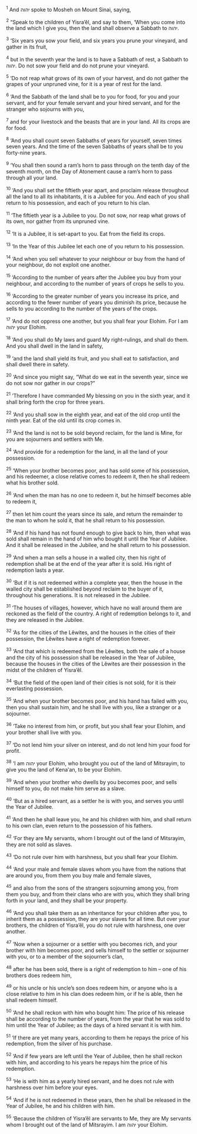 <sup>1</sup> And יהוה spoke to Mosheh on Mount Sinai, saying,

<sup>2</sup> “Speak to the children of Yisra’ĕl, and say to them, ‘When you come into the land which I give you, then the land shall observe a Sabbath to יהוה.

<sup>3</sup> ‘Six years you sow your field, and six years you prune your vineyard, and gather in its fruit,

<sup>4</sup> but in the seventh year the land is to have a Sabbath of rest, a Sabbath to יהוה. Do not sow your field and do not prune your vineyard.

<sup>5</sup> ‘Do not reap what grows of its own of your harvest, and do not gather the grapes of your unpruned vine, for it is a year of rest for the land.

<sup>6</sup> ‘And the Sabbath of the land shall be to you for food, for you and your servant, and for your female servant and your hired servant, and for the stranger who sojourns with you,

<sup>7</sup> and for your livestock and the beasts that are in your land. All its crops are for food.

<sup>8</sup> ‘And you shall count seven Sabbaths of years for yourself, seven times seven years. And the time of the seven Sabbaths of years shall be to you forty-nine years.

<sup>9</sup> ‘You shall then sound a ram’s horn to pass through on the tenth day of the seventh month, on the Day of Atonement cause a ram’s horn to pass through all your land.

<sup>10</sup> ‘And you shall set the fiftieth year apart, and proclaim release throughout all the land to all its inhabitants, it is a Jubilee for you. And each of you shall return to his possession, and each of you return to his clan.

<sup>11</sup> ‘The fiftieth year is a Jubilee to you. Do not sow, nor reap what grows of its own, nor gather from its unpruned vine.

<sup>12</sup> ‘It is a Jubilee, it is set-apart to you. Eat from the field its crops.

<sup>13</sup> ‘In the Year of this Jubilee let each one of you return to his possession.

<sup>14</sup> ‘And when you sell whatever to your neighbour or buy from the hand of your neighbour, do not exploit one another.

<sup>15</sup> ‘According to the number of years after the Jubilee you buy from your neighbour, and according to the number of years of crops he sells to you.

<sup>16</sup> ‘According to the greater number of years you increase its price, and according to the fewer number of years you diminish its price, because he sells to you according to the number of the years of the crops.

<sup>17</sup> ‘And do not oppress one another, but you shall fear your Elohim. For I am יהוה your Elohim.

<sup>18</sup> ‘And you shall do My laws and guard My right-rulings, and shall do them. And you shall dwell in the land in safety,

<sup>19</sup> ‘and the land shall yield its fruit, and you shall eat to satisfaction, and shall dwell there in safety.

<sup>20</sup> ‘And since you might say, “What do we eat in the seventh year, since we do not sow nor gather in our crops?”

<sup>21</sup> ‘Therefore I have commanded My blessing on you in the sixth year, and it shall bring forth the crop for three years.

<sup>22</sup> ‘And you shall sow in the eighth year, and eat of the old crop until the ninth year. Eat of the old until its crop comes in.

<sup>23</sup> ‘And the land is not to be sold beyond reclaim, for the land is Mine, for you are sojourners and settlers with Me.

<sup>24</sup> ‘And provide for a redemption for the land, in all the land of your possession.

<sup>25</sup> ‘When your brother becomes poor, and has sold some of his possession, and his redeemer, a close relative comes to redeem it, then he shall redeem what his brother sold.

<sup>26</sup> ‘And when the man has no one to redeem it, but he himself becomes able to redeem it,

<sup>27</sup> then let him count the years since its sale, and return the remainder to the man to whom he sold it, that he shall return to his possession.

<sup>28</sup> ‘And if his hand has not found enough to give back to him, then what was sold shall remain in the hand of him who bought it until the Year of Jubilee. And it shall be released in the Jubilee, and he shall return to his possession.

<sup>29</sup> ‘And when a man sells a house in a walled city, then his right of redemption shall be at the end of the year after it is sold. His right of redemption lasts a year.

<sup>30</sup> ‘But if it is not redeemed within a complete year, then the house in the walled city shall be established beyond reclaim to the buyer of it, throughout his generations. It is not released in the Jubilee.

<sup>31</sup> ‘The houses of villages, however, which have no wall around them are reckoned as the field of the country. A right of redemption belongs to it, and they are released in the Jubilee.

<sup>32</sup> ‘As for the cities of the Lĕwites, and the houses in the cities of their possession, the Lĕwites have a right of redemption forever.

<sup>33</sup> ‘And that which is redeemed from the Lĕwites, both the sale of a house and the city of his possession shall be released in the Year of Jubilee, because the houses in the cities of the Lĕwites are their possession in the midst of the children of Yisra’ĕl.

<sup>34</sup> ‘But the field of the open land of their cities is not sold, for it is their everlasting possession.

<sup>35</sup> ‘And when your brother becomes poor, and his hand has failed with you, then you shall sustain him, and he shall live with you, like a stranger or a sojourner.

<sup>36</sup> ‘Take no interest from him, or profit, but you shall fear your Elohim, and your brother shall live with you.

<sup>37</sup> ‘Do not lend him your silver on interest, and do not lend him your food for profit.

<sup>38</sup> ‘I am יהוה your Elohim, who brought you out of the land of Mitsrayim, to give you the land of Kena‛an, to be your Elohim.

<sup>39</sup> ‘And when your brother who dwells by you becomes poor, and sells himself to you, do not make him serve as a slave.

<sup>40</sup> ‘But as a hired servant, as a settler he is with you, and serves you until the Year of Jubilee.

<sup>41</sup> ‘And then he shall leave you, he and his children with him, and shall return to his own clan, even return to the possession of his fathers.

<sup>42</sup> ‘For they are My servants, whom I brought out of the land of Mitsrayim, they are not sold as slaves.

<sup>43</sup> ‘Do not rule over him with harshness, but you shall fear your Elohim.

<sup>44</sup> ‘And your male and female slaves whom you have from the nations that are around you, from them you buy male and female slaves,

<sup>45</sup> and also from the sons of the strangers sojourning among you, from them you buy, and from their clans who are with you, which they shall bring forth in your land, and they shall be your property.

<sup>46</sup> ‘And you shall take them as an inheritance for your children after you, to inherit them as a possession, they are your slaves for all time. But over your brothers, the children of Yisra’ĕl, you do not rule with harshness, one over another.

<sup>47</sup> ‘Now when a sojourner or a settler with you becomes rich, and your brother with him becomes poor, and sells himself to the settler or sojourner with you, or to a member of the sojourner’s clan,

<sup>48</sup> after he has been sold, there is a right of redemption to him – one of his brothers does redeem him,

<sup>49</sup> or his uncle or his uncle’s son does redeem him, or anyone who is a close relative to him in his clan does redeem him, or if he is able, then he shall redeem himself.

<sup>50</sup> ‘And he shall reckon with him who bought him: The price of his release shall be according to the number of years, from the year that he was sold to him until the Year of Jubilee; as the days of a hired servant it is with him.

<sup>51</sup> ‘If there are yet many years, according to them he repays the price of his redemption, from the silver of his purchase.

<sup>52</sup> ‘And if few years are left until the Year of Jubilee, then he shall reckon with him, and according to his years he repays him the price of his redemption.

<sup>53</sup> ‘He is with him as a yearly hired servant, and he does not rule with harshness over him before your eyes.

<sup>54</sup> ‘And if he is not redeemed in these years, then he shall be released in the Year of Jubilee, he and his children with him.

<sup>55</sup> ‘Because the children of Yisra’ĕl are servants to Me, they are My servants whom I brought out of the land of Mitsrayim. I am יהוה your Elohim.


